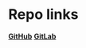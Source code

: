 # Repo links
**[GitHub](https://github.com/t1wg/sa.it-academy.by.git)**
**[GitLab](https://gitlab.com/t1wg/sa.it-academy.by.git)**
